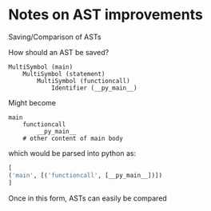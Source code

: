 # Notes on AST improvements

Saving/Comparison of ASTs

How should an AST be saved?

```
MultiSymbol (main)
    MultiSymbol (statement)
        MultiSymbol (functioncall)
            Identifier (__py_main__)
```

Might become

```
main 
    functioncall
        __py_main__
    # other content of main body
```

which would be parsed into python as:

``` python
[
('main', [('functioncall', [__py_main__])])
]
```

Once in this form, ASTs can easily be compared

